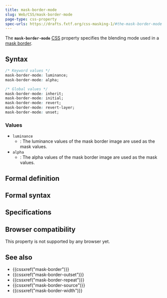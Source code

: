 ```yaml
---
title: mask-border-mode
slug: Web/CSS/mask-border-mode
page-type: css-property
spec-urls: https://drafts.fxtf.org/css-masking-1/#the-mask-border-mode
---
```




The **`mask-border-mode`** [CSS](/Web/CSS) property specifies the blending mode used in a [mask border](/Web/CSS/mask-border).

## Syntax

```css
/* Keyword values */
mask-border-mode: luminance;
mask-border-mode: alpha;

/* Global values */
mask-border-mode: inherit;
mask-border-mode: initial;
mask-border-mode: revert;
mask-border-mode: revert-layer;
mask-border-mode: unset;
```

### Values

- `luminance`
  - : The luminance values of the mask border image are used as the mask values.
- `alpha`
  - : The alpha values of the mask border image are used as the mask values.

## Formal definition



## Formal syntax



## Specifications



## Browser compatibility

This property is not supported by any browser yet.

## See also

- {{cssxref("mask-border")}}
- {{cssxref("mask-border-outset")}}
- {{cssxref("mask-border-repeat")}}
- {{cssxref("mask-border-source")}}
- {{cssxref("mask-border-width")}}
